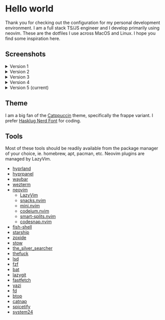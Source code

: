 # Hello world

Thank you for checking out the configuration for my personal development environment. I am a full stack TS/JS engineer and I develop primarily using neovim. These are the dotfiles I use across MacOS and Linux. I hope you find some inspiration here.

## Screenshots

<details>
  <summary>Version 1</summary>
  Simple terminal setup

![Screenshot](./screenshots/Screenshot_20241029_101253.png)

</details>
<details>
  <summary>Version 2</summary>
  First attempt at Linux ricing with Hyprland and waybar

![Screenshot](./screenshots/2024-11-05-230828_hyprshot.png)

</details>
<details>
  <summary>Version 3</summary>
  Got rid of that god awful rainbow puke (I don't know why I thought it was cool😅)

![Screenshot](./screenshots/2024-11-09-195111_hyprshot.png)

</details>
<details>
  <summary>Version 4</summary>
  Ditched waybar for hyprpanel

![Screenshot](./screenshots/2024-11-12-110707_hyprshot.png)

</details>
<details>
  <summary>Version 5 (current)</summary>
  Added theme for spotify and discord

![Screenshot](./screenshots/2024-12-16-144539_hyprshot.png)

</details>

## Theme

I am a big fan of the [Catppuccin](https://github.com/catppuccin) theme, specifically the frappe variant.
I prefer [Hasklug Nerd Font](https://www.nerdfonts.com/font-downloads) for coding.

## Tools

Most of these tools should be readily available from the package manager of your choice, ie. homebrew, apt, pacman, etc.
Neovim plugins are managed by LazyVim.

- [hyprland](https://github.com/hyprwm/Hyprland)
- [hyprpanel](https://github.com/Jas-SinghFSU/HyprPanel)
- [waybar](https://github.com/Alexays/Waybar)
- [wezterm](https://github.com/wez/wezterm)
- [neovim](https://github.com/neovim/neovim)
  - [LazyVim](https://github.com/LazyVim/LazyVim)
  - [snacks.nvim](https://github.com/folke/snacks.nvim)
  - [mini.nvim](https://github.com/echasnovski/mini.nvim)
  - [codeium.nvim](https://github.com/Exafunction/codeium.nvim)
  - [smart-splits.nvim](https://github.com/mrjones2014/smart-splits.nvim)
  - [codesnap.nvim](https://github.com/mistricky/codesnap.nvim)
- [fish-shell](https://github.com/fish-shell/fish-shell)
- [starship](https://github.com/starship/starship)
- [zoxide](https://github.com/ajeetdsouza/zoxide)
- [stow](https://github.com/aspiers/stow)
- [the_silver_searcher](https://github.com/ggreer/the_silver_searcher)
- [thefuck](https://github.com/nvbn/thefuck)
- [lsd](https://github.com/lsd-rs/lsd)
- [fzf](https://github.com/junegunn/fzf)
- [bat](https://github.com/sharkdp/bat)
- [lazygit](https://github.com/jesseduffield/lazygit)
- [fastfetch](https://github.com/fastfetch-cli/fastfetch)
- [yazi](https://github.com/sxyazi/yazi)
- [fd](https://github.com/sharkdp/fd)
- [btop](https://github.com/aristocratos/btop)
- [catnap](https://github.com/iinsertNameHere/catnap)
- [spicetify](https://github.com/spicetify/cli)
- [system24](https://github.com/refact0r/system24)
